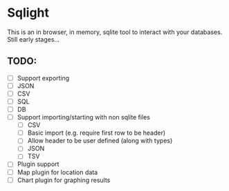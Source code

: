 # Sqlight

This is an in browser, in memory, sqlite tool to interact with your databases. Still early stages...

## TODO:

- [ ] Support exporting
- [ ] JSON
- [ ] CSV
- [ ] SQL
- [ ] DB
- [ ] Support importing/starting with non sqlite files
  - [ ] CSV
  - [ ] Basic import (e.g. require first row to be header)
  - [ ] Allow header to be user defined (along with types)
  - [ ] JSON
  - [ ] TSV
- [ ] Plugin support
- [ ] Map plugin for location data
- [ ] Chart plugin for graphing results

